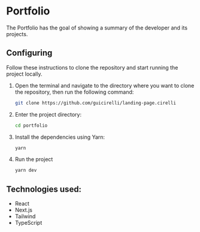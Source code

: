 # Portfolio

The Portfolio has the goal of showing a summary of the developer and its projects.

## Configuring
Follow these instructions to clone the repository and start running the project locally.

1. Open the terminal and navigate to the directory where you want to clone the repository, then run the following command:
    ```bash
    git clone https://github.com/guicirelli/landing-page.cirelli
    ```
   
2. Enter the project directory:
    ```bash
    cd portfolio
    ```
3. Install the dependencies using Yarn:
    ```bash
    yarn
    ```
4. Run the project
    ```bash
    yarn dev
    ```

## Technologies used:
- React
- Next.js
- Tailwind
- TypeScript



